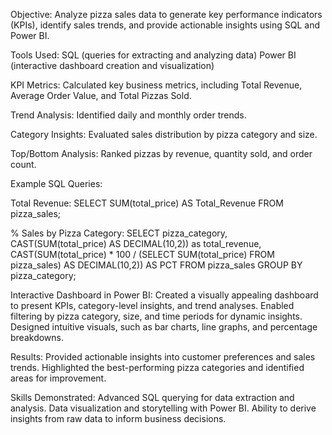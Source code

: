Objective:
Analyze pizza sales data to generate key performance indicators (KPIs), identify sales trends, and provide actionable insights using SQL and Power BI.

Tools Used:
SQL (queries for extracting and analyzing data)
Power BI (interactive dashboard creation and visualization)

KPI Metrics: Calculated key business metrics, including Total Revenue, Average Order Value, and Total Pizzas Sold.

Trend Analysis: Identified daily and monthly order trends.

Category Insights: Evaluated sales distribution by pizza category and size.

Top/Bottom Analysis: Ranked pizzas by revenue, quantity sold, and order count.

Example SQL Queries:

Total Revenue:
SELECT SUM(total_price) AS Total_Revenue FROM pizza_sales;

% Sales by Pizza Category:
SELECT pizza_category, CAST(SUM(total_price) AS DECIMAL(10,2)) as total_revenue, 
CAST(SUM(total_price) * 100 / (SELECT SUM(total_price) FROM pizza_sales) AS DECIMAL(10,2)) AS PCT
FROM pizza_sales
GROUP BY pizza_category;

Interactive Dashboard in Power BI:
Created a visually appealing dashboard to present KPIs, category-level insights, and trend analyses.
Enabled filtering by pizza category, size, and time periods for dynamic insights.
Designed intuitive visuals, such as bar charts, line graphs, and percentage breakdowns.

Results:
Provided actionable insights into customer preferences and sales trends.
Highlighted the best-performing pizza categories and identified areas for improvement.

Skills Demonstrated:
Advanced SQL querying for data extraction and analysis.
Data visualization and storytelling with Power BI.
Ability to derive insights from raw data to inform business decisions.

